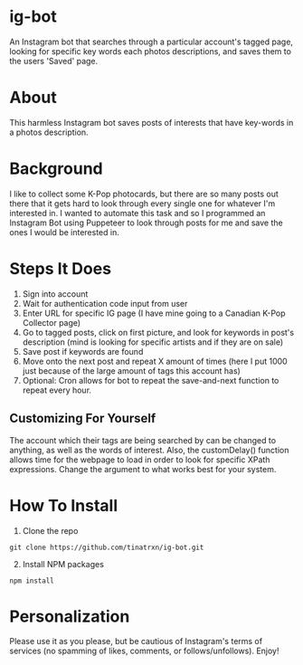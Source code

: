 # ig-bot
An Instagram bot that searches through a particular account's tagged page, looking for specific key words each photos descriptions, and saves them to the users 'Saved' page.

# About

This harmless Instagram bot saves posts of interests that have key-words in a photos description.

# Background

I like to collect some K-Pop photocards, but there are so many posts out there that it gets hard to look through every single one for whatever I'm interested in. I wanted to automate this task and so I programmed an Instagram Bot using Puppeteer to look through posts for me and save the ones I would be interested in.

# Steps It Does 

1. Sign into account
2. Wait for authentication code input from user
3. Enter URL for specific IG page (I have mine going to a Canadian K-Pop Collector page)
4. Go to tagged posts, click on first picture, and look for keywords in post's description (mind is looking for specific artists and if they are on sale)
5. Save post if keywords are found
6. Move onto the next post and repeat X amount of times (here I put 1000 just because of the large amount of tags this account has)
7. Optional: Cron allows for bot to repeat the save-and-next function to repeat every hour.

## Customizing For Yourself

The account which their tags are being searched by can be changed to anything, as well as the words of interest. 
Also, the customDelay() function allows time for the webpage to load in order to look for specific XPath expressions. Change the argument to what works best for your system. 

# How To Install

1. Clone the repo
```
git clone https://github.com/tinatrxn/ig-bot.git
```
2. Install NPM packages
```
npm install
```

# Personalization 

Please use it as you please, but be cautious of Instagram's terms of services (no spamming of likes, comments, or follows/unfollows). Enjoy!
